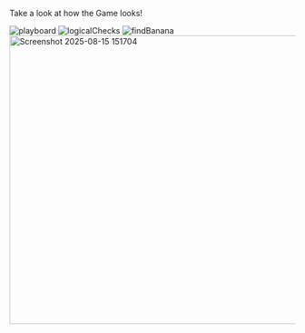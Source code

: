 Take a look at how the Game looks!

![playboard](https://github.com/user-attachments/assets/d1625f31-e315-4959-ab64-5128f8aa97fc)
![logicalChecks](https://github.com/user-attachments/assets/112e256e-1007-4ceb-85ad-4d544ff10b83)
![findBanana](https://github.com/user-attachments/assets/4a06e8c7-75eb-4def-9fcc-3ad8d5083f4f)
<img width="1187" height="509" alt="Screenshot 2025-08-15 151704" src="https://github.com/user-attachments/assets/56d6a8f2-b114-47c3-ab40-a189b8ca731d" />
